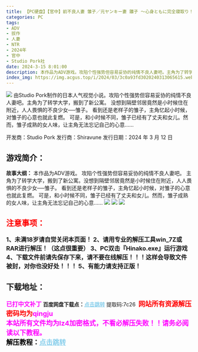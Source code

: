 ```yaml
---
title: 【PC硬盘】【官中】前不良人妻 雏子／元ヤンキー妻 雛子 ～心身ともに完全寝取り！～／Saving Mrs. Hinako with My Cock!
categories: PC
tags:
- ADV
- 拔作
- 人妻
- NTR
- 2024年
- 官中
- Studio Pork社
date: 2024-3-15 8:01:00
description: 本作品为ADV游戏。攻陷个性强势但容易妥协的纯情不良人妻吧。主角为了转学大学，搬到了新公寓。没想到隔壁邻居竟然是小时候住在附近，人人畏惧的不良少女──雏子。
index_img: https://img.acgus.top/i/2024/03/3c0a93fd3020240313065615.webp
---
```

![](https://img.acgus.top/i/2024/03/3c0a93fd3020240313065615.webp)
由Studio Pork制作的日本人气视觉小说。攻陷个性强势但容易妥协的纯情不良人妻吧。主角为了转学大学，搬到了新公寓。
没想到隔壁邻居竟然是小时候住在附近，人人畏惧的不良少女──雏子。
看到还是老样子的雏子，主角忆起小时候，对雏子的心意也就此复燃。
可是，和小时候不同，雏子已经有了丈夫和女儿。然而，雏子成熟的女人味，让主角无法忘记自己的心意……

开发商：Studio Pork
发行商：Shiravune
发行日期：2024 年 3 月 12 日

## 游戏简介：
**故事大纲：**
本作品为ADV游戏。
攻陷个性强势但容易妥协的纯情不良人妻吧。
主角为了转学大学，搬到了新公寓。没想到隔壁邻居竟然是小时候住在附近，人人畏惧的不良少女──雏子。
看到还是老样子的雏子，主角忆起小时候，对雏子的心意也就此复燃。
可是，和小时候不同，雏子已经有了丈夫和女儿。然而，雏子成熟的女人味，让主角无法忘记自己的心意……
![](https://img.acgus.top/i/2024/03/2b38ac5ddd20240313065621.webp)
![](https://img.acgus.top/i/2024/03/8aefec8bc520240313065619.webp)
![](https://img.acgus.top/i/2024/03/7d44cba71620240313065617.webp)





## <font color=#FF0000 >注意事项：</font>
<font size=3><b>1、未满18岁请自觉关闭本页面！
2、请用专业的解压工具win_7Z或RAR进行解压！（这点很重要）
3、PC双击『Hinako.exe』运行游戏
4、下载文件前请先保存下来，请不要在线解压！！！这样会导致文件被封，对你也没好处！！！
5、有能力请支持正版！</b></font>

## 下载地址：
<font color=#FF00FF size=3><b>已打中文补丁</b></font>
<b>百度网盘下载点：</b><a href="https://pan.baidu.com/s/1jlhNvn3FXHxwekO6ljrT2A?pwd=7c26" style="color: #87CEEB;"><b>点击跳转</b></a> 提取码:7c26
<a style="padding: 0" href="https://post.qingju.org/AD/"><img style="max-width:100%" src="https://img.acgus.top/i/2024/07/478f689b8021d8d499ab43d21acf137a.gif" alt=""></a>
<b><font color=#FF0000 size=4>网站所有资源解压密码均为</b></font><b><font color=#FF00FF size=4>qingju</font><font color=#FF0000 ></font></b><br><b><font color=#FF00FF size=4>本站所有文件均为lz4加密格式，不看必解压失败！！请务必阅读以下教程。</b></font><br><b><font color=#000 size=4>解压教程：</b><a href="https://post.qingju.org/tutorial/000/" style="color: #87CEEB;"><b>点击跳转</b></a>